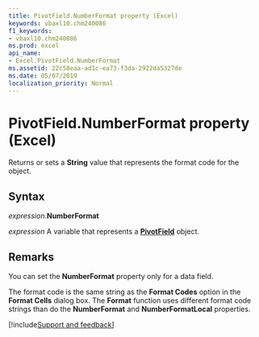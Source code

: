 ```yaml
---
title: PivotField.NumberFormat property (Excel)
keywords: vbaxl10.chm240086
f1_keywords:
- vbaxl10.chm240086
ms.prod: excel
api_name:
- Excel.PivotField.NumberFormat
ms.assetid: 22c58eaa-ad1c-ea73-f3da-2922da5327de
ms.date: 05/07/2019
localization_priority: Normal
---
```



# PivotField.NumberFormat property (Excel)

Returns or sets a **String** value that represents the format code for the object.


## Syntax

_expression_.**NumberFormat**

_expression_ A variable that represents a **[PivotField](Excel.PivotField.md)** object.


## Remarks

You can set the **NumberFormat** property only for a data field.

The format code is the same string as the **Format Codes** option in the **Format Cells** dialog box. The **Format** function uses different format code strings than do the **NumberFormat** and **NumberFormatLocal** properties.



[!include[Support and feedback](~/includes/feedback-boilerplate.md)]